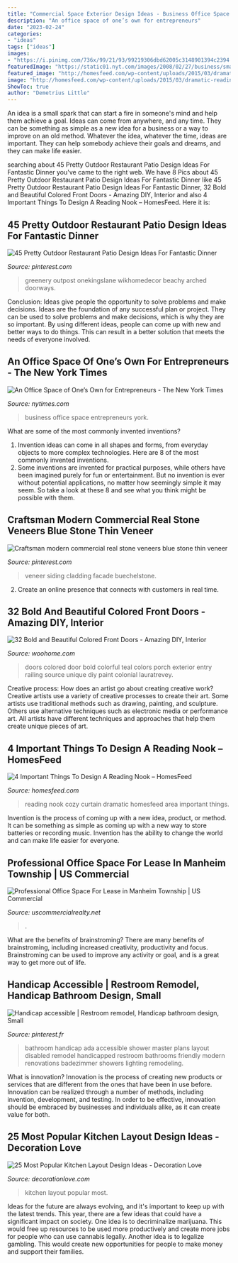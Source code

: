 ```yaml
---
title: "Commercial Space Exterior Design Ideas - Business Office Space Entrepreneurs York"
description: "An office space of one’s own for entrepreneurs"
date: "2023-02-24"
categories:
- "ideas"
tags: ["ideas"]
images:
- "https://i.pinimg.com/736x/99/21/93/99219306dbd62005c3148901394c2394.jpg"
featuredImage: "https://static01.nyt.com/images/2008/02/27/business/smallbusiness/sbizq600.jpg"
featured_image: "http://homesfeed.com/wp-content/uploads/2015/03/dramatic-reading-area-with-cozy-nook-and-elegant-transparent-curtain-with-alluring-yellow-wall-with-small-book-shelve.jpg"
image: "http://homesfeed.com/wp-content/uploads/2015/03/dramatic-reading-area-with-cozy-nook-and-elegant-transparent-curtain-with-alluring-yellow-wall-with-small-book-shelve.jpg"
ShowToc: true
author: "Demetrius Little"
---
```



An idea is a small spark that can start a fire in someone's mind and help them achieve a goal. Ideas can come from anywhere, and any time. They can be something as simple as a new idea for a business or a way to improve on an old method. Whatever the idea, whatever the time, ideas are important. They can help somebody achieve their goals and dreams, and they can make life easier.

	

		
searching about 45 Pretty Outdoor Restaurant Patio Design Ideas For Fantastic Dinner you've came to the right web. We have 8 Pics about 45 Pretty Outdoor Restaurant Patio Design Ideas For Fantastic Dinner like 45 Pretty Outdoor Restaurant Patio Design Ideas For Fantastic Dinner, 32 Bold and Beautiful Colored Front Doors - Amazing DIY, Interior and also 4 Important Things To Design A Reading Nook – HomesFeed. Here it is:
		
    
## 45 Pretty Outdoor Restaurant Patio Design Ideas For Fantastic Dinner

<img loading=lazy src="https://i.pinimg.com/736x/4f/93/a7/4f93a76ff52438cb63cc3fbcbad02f4a.jpg" onerror="this.onerror=null;this.src='https://tse4.mm.bing.net/th?id=OIP.m7q54ADAPtHgA7a407tfOwHaJ9&amp;pid=15.1';" alt="45 Pretty Outdoor Restaurant Patio Design Ideas For Fantastic Dinner">

_Source: pinterest.com_

>greenery outpost onekingslane wikhomedecor beachy arched doorways. 

	

Conclusion: Ideas give people the opportunity to solve problems and make decisions.
Ideas are the foundation of any successful plan or project. They can be used to solve problems and make decisions, which is why they are so important. By using different ideas, people can come up with new and better ways to do things. This can result in a better solution that meets the needs of everyone involved.

    
## An Office Space Of One’s Own For Entrepreneurs - The New York Times

<img loading=lazy src="https://static01.nyt.com/images/2008/02/27/business/smallbusiness/sbizq600.jpg" onerror="this.onerror=null;this.src='https://tse3.mm.bing.net/th?id=OIP.jUKnS4s8scIUXBfh-Vb8fAHaDd&amp;pid=15.1';" alt="An Office Space of One’s Own for Entrepreneurs - The New York Times">

_Source: nytimes.com_

>business office space entrepreneurs york. 

	

What are some of the most commonly invented inventions?
1. Invention ideas can come in all shapes and forms, from everyday objects to more complex technologies. Here are 8 of the most commonly invented inventions.
2. Some inventions are invented for practical purposes, while others have been imagined purely for fun or entertainment. But no invention is ever without potential applications, no matter how seemingly simple it may seem. So take a look at these 8 and see what you think might be possible with them.

    
## Craftsman Modern Commercial Real Stone Veneers Blue Stone Thin Veneer

<img loading=lazy src="https://i.pinimg.com/736x/99/21/93/99219306dbd62005c3148901394c2394.jpg" onerror="this.onerror=null;this.src='https://tse1.mm.bing.net/th?id=OIP.GidGy0hGGCoX90Up4IfJggHaKF&amp;pid=15.1';" alt="Craftsman modern commercial real stone veneers blue stone thin veneer">

_Source: pinterest.com_

>veneer siding cladding facade buechelstone. 

	

2. Create an online presence that connects with customers in real time.

    
## 32 Bold And Beautiful Colored Front Doors - Amazing DIY, Interior

<img loading=lazy src="https://www.woohome.com/wp-content/uploads/2016/01/colored-front-door-7.jpg" onerror="this.onerror=null;this.src='https://tse3.mm.bing.net/th?id=OIP.E023TVf9B7z5wFUQS8o3IQHaLH&amp;pid=15.1';" alt="32 Bold and Beautiful Colored Front Doors - Amazing DIY, Interior">

_Source: woohome.com_

>doors colored door bold colorful teal colors porch exterior entry railing source unique diy paint colonial lauratrevey. 

	

Creative process: How does an artist go about creating creative work?
Creative artists use a variety of creative processes to create their art. Some artists use traditional methods such as drawing, painting, and sculpture. Others use alternative techniques such as electronic media or performance art. All artists have different techniques and approaches that help them create unique pieces of art.

    
## 4 Important Things To Design A Reading Nook – HomesFeed

<img loading=lazy src="http://homesfeed.com/wp-content/uploads/2015/03/dramatic-reading-area-with-cozy-nook-and-elegant-transparent-curtain-with-alluring-yellow-wall-with-small-book-shelve.jpg" onerror="this.onerror=null;this.src='https://tse3.mm.bing.net/th?id=OIP.VHDSd6WyCZWH7Wa6bGU6rAHaKW&amp;pid=15.1';" alt="4 Important Things To Design A Reading Nook – HomesFeed">

_Source: homesfeed.com_

>reading nook cozy curtain dramatic homesfeed area important things. 

	

Invention is the process of coming up with a new idea, product, or method. It can be something as simple as coming up with a new way to store batteries or recording music. Invention has the ability to change the world and can make life easier for everyone.

    
## Professional Office Space For Lease In Manheim Township | US Commercial

<img loading=lazy src="https://www.uscommercialrealty.net/wp-content/uploads/2020/06/Private-Office-2-e1593181173161.jpg" onerror="this.onerror=null;this.src='https://tse2.mm.bing.net/th?id=OIP.TciPBFXmVrs5NUBJL1Al_wHaJ4&amp;pid=15.1';" alt="Professional Office Space For Lease in Manheim Township | US Commercial">

_Source: uscommercialrealty.net_

>. 

	

What are the benefits of brainstroming?
There are many benefits of brainstroming, including increased creativity, productivity and focus. Brainstroming can be used to improve any activity or goal, and is a great way to get more out of life.

    
## Handicap Accessible | Restroom Remodel, Handicap Bathroom Design, Small

<img loading=lazy src="https://i.pinimg.com/736x/10/49/04/104904bd45576192cb7a5e6d68262011.jpg" onerror="this.onerror=null;this.src='https://tse1.mm.bing.net/th?id=OIP.UQysY92Y84z02DBGvUlSsQHaJ3&amp;pid=15.1';" alt="Handicap accessible | Restroom remodel, Handicap bathroom design, Small">

_Source: pinterest.fr_

>bathroom handicap ada accessible shower master plans layout disabled remodel handicapped restroom bathrooms friendly modern renovations badezimmer showers lighting remodeling. 

	

What is innovation?
Innovation is the process of creating new products or services that are different from the ones that have been in use before. Innovation can be realized through a number of methods, including invention, development, and testing. In order to be effective, innovation should be embraced by businesses and individuals alike, as it can create value for both.

    
## 25 Most Popular Kitchen Layout Design Ideas - Decoration Love

<img loading=lazy src="http://www.decorationlove.com/wp-content/uploads/2016/09/Awesome-Kitchen-Design-1.jpg" onerror="this.onerror=null;this.src='https://tse4.mm.bing.net/th?id=OIP.Jm9a0GMGzMaj6zmUOnCEwADhEs&amp;pid=15.1';" alt="25 Most Popular Kitchen Layout Design Ideas - Decoration Love">

_Source: decorationlove.com_

>kitchen layout popular most. 

	

Ideas for the future are always evolving, and it's important to keep up with the latest trends. This year, there are a few ideas that could have a significant impact on society. One idea is to decriminalize marijuana. This would free up resources to be used more productively and create more jobs for people who can use cannabis legally. Another idea is to legalize gambling. This would create new opportunities for people to make money and support their families.

